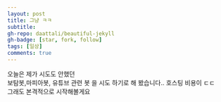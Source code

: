 ```yaml
---
layout: post
title: 그냥 ㅋㅋ
subtitle: 
gh-repo: daattali/beautiful-jekyll
gh-badge: [star, fork, follow]
tags: [일상]
comments: true
---
```

오늘은 제가 시도도 안했던  
보탐봇,마피아봇, 유튜브 관련 봇 을 시도 하기로 해 봤습니다.. 호스팅 비용이 ㄷㄷ   
그래도 본격적으로 시작해볼게요  